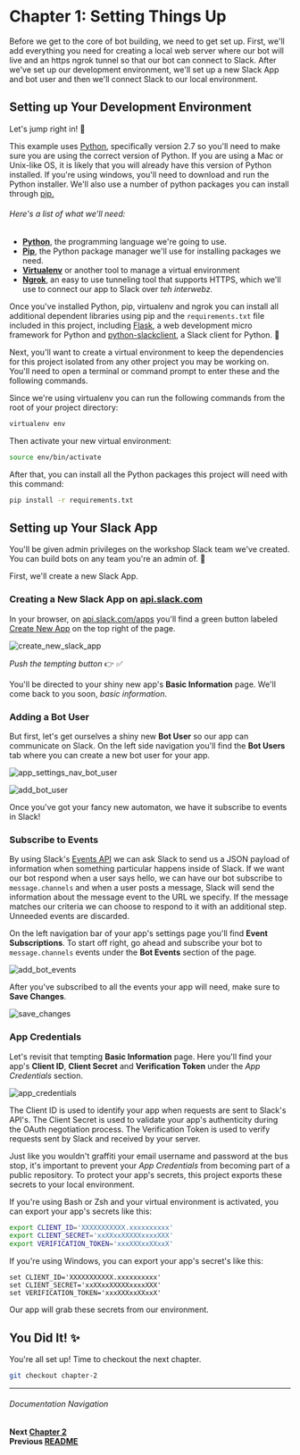 # Chapter 1: Setting Things Up

Before we get to the core of bot building, we need to get set up. First, we'll add everything you need for creating a local web server where our bot will live and an https ngrok tunnel so that our bot can connect to Slack. After we've set up our development environment, we'll set up a new Slack App and bot user and then we'll connect Slack to our local environment.

## Setting up Your Development Environment

Let's jump right in! :raised_hands:

This example uses [Python](https://www.python.org/downloads/), specifically
version 2.7 so you'll need to make sure you are using the correct version of
Python. If you are using a Mac or Unix-like OS, it is likely that you will already
have this version of Python installed. If you're using windows, you'll need to download and run the Python installer. We'll also use a number of python
packages you can install through [pip.](https://pip.pypa.io/en/stable/installing/)

###### Here's a list of what we'll need:

- **[Python](https://www.python.org/downloads/)**, the programming language we're
  going to use.
- **[Pip](https://pip.pypa.io/en/stable/installing/)**, the Python package manager
  we'll use for installing packages we need.
- **[Virtualenv](https://virtualenv.pypa.io/en/latest/installation/)** or another
  tool to manage a virtual environment
- **[Ngrok](https://ngrok.com/)**, an easy to use tunneling tool that supports HTTPS,
  which we'll use to connect our app to Slack over _teh interwebz._

Once you've installed Python, pip, virtualenv and ngrok you can install all additional
dependent libraries using pip and the `requirements.txt` file included in this
project, including [Flask](http://flask.pocoo.org/), a web development micro
framework for Python and [python-slackclient](http://python-slackclient.readthedocs.io/en/latest/), a
Slack client for Python. :snake:

Next, you'll want to create a virtual environment to keep the dependencies for this project isolated from any other project you may be working on. You'll need to open a terminal or command prompt to enter these and the following commands.

Since we're using virtualenv you can run the following commands from the root of your
project directory:

```bash
virtualenv env
```

Then activate your new virtual environment:

```bash
source env/bin/activate
```

After that, you can install all the Python packages this project will need with
this command:

```bash
pip install -r requirements.txt
```

## Setting up Your Slack App

You'll be given admin privileges on the workshop Slack team we've created. You can build bots on any team you're an admin of. :tada:

First, we'll create a new Slack App.

### Creating a New Slack App on [api.slack.com](https://api.slack.com/apps)

In your browser, on [api.slack.com/apps](https://api.slack.com/apps) you'll find
a green button labeled [Create New App](https://api.slack.com/apps/new) on the
top right of the page.

![create_new_slack_app](https://cloud.githubusercontent.com/assets/4828352/20548492/b4270b52-b0d8-11e6-94cb-ea307342ebb9.png)

_Push the tempting button_  :point_right:   :white_check_mark:

You'll be directed to your shiny new app's **Basic Information** page. We'll come back to you soon, _basic information_.

### Adding a Bot User

But first, let's get ourselves a shiny new **Bot User** so our app can communicate on Slack. On the left side navigation you'll find the **Bot Users** tab where you can create a new bot user for your app.

![app_settings_nav_bot_user](https://cloud.githubusercontent.com/assets/4828352/20548580/8826d680-b0d9-11e6-96bc-84cfdabff6f4.png)

![add_bot_user](https://cloud.githubusercontent.com/assets/4828352/20548602/c67f367a-b0d9-11e6-85eb-b2069120da1e.png)

Once you've got your fancy new automaton, we have it subscribe to events in Slack!

### Subscribe to Events

By using Slack's [Events API](https://api.slack.com/events-api) we can ask Slack to send us a JSON payload of information when something particular happens inside of Slack. If we want our bot respond when a user says hello, we can have our bot subscribe to `message.channels` and when a user posts a message, Slack will send the information about the message event to the URL we specify. If the message matches our criteria we can choose to respond to it with an additional step. Unneeded events are discarded.

On the left navigation bar of your app's settings page you'll find **Event Subscriptions**.
To start off right, go ahead and subscribe your bot to `message.channels` events under the **Bot Events** section of the page.

![add_bot_events](https://cloud.githubusercontent.com/assets/4828352/20548810/8ea539b4-b0db-11e6-859d-e75f98a29ddc.png)

After you've subscribed to all the events your app will need, make sure to **Save Changes**.

![save_changes](https://cloud.githubusercontent.com/assets/6370924/21075115/f47ca400-bf01-11e6-9cf3-a59a34fdd270.png)

### App Credentials

Let's revisit that tempting **Basic Information** page. Here you'll find your app's **Client ID**, **Client Secret** and **Verification Token** under the _App Credentials_ section.

![app_credentials](https://cloud.githubusercontent.com/assets/4828352/20548888/198e2270-b0dc-11e6-9a92-5fe3842be4ba.png)

The Client ID is used to identify your app when requests are sent to Slack's API's. The Client Secret is used to validate your app's authenticity during the OAuth negotiation process. The Verification Token is used to verify requests sent by Slack and received by your server.

Just like you wouldn't graffiti your email username and password at the bus stop, it's important to prevent your _App Credentials_ from becoming part of a public repository. To protect your app's secrets, this project exports these secrets to your local environment.

If you're using Bash or Zsh and your virtual environment is activated, you can export your app's secrets like this:

```bash
export CLIENT_ID='XXXXXXXXXXX.xxxxxxxxxx'
export CLIENT_SECRET='xxXXxxXXXXXxxxxXXX'
export VERIFICATION_TOKEN='xxxXXXxxXXxxX'
```

If you're using Windows, you can export your app's secret's like this:

```dos
set CLIENT_ID='XXXXXXXXXXX.xxxxxxxxxx'
set CLIENT_SECRET='xxXXxxXXXXXxxxxXXX'
set VERIFICATION_TOKEN='xxxXXXxxXXxxX'
```

Our app will grab these secrets from our environment.

## You Did It! :sparkles:

You're all set up! Time to checkout the next chapter.

```bash
git checkout chapter-2
```

---
###### Documentation Navigation
**Next [Chapter 2](docs/Chapter-2.md)**  
**Previous [README](docs/README.md)**  
